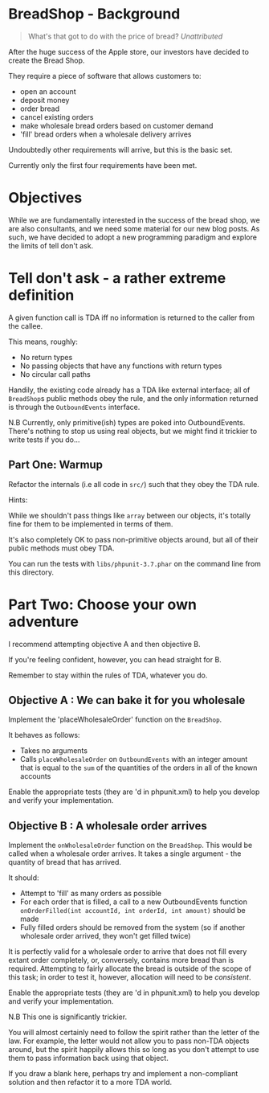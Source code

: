 # BreadShop - Background

> What's that got to do with the price of bread?
> _Unattributed_

After the huge success of the Apple store, our investors have decided to create the Bread Shop.

They require a piece of software that allows customers to:

* open an account
* deposit money
* order bread
* cancel existing orders
* make wholesale bread orders based on customer demand
* 'fill' bread orders when a wholesale delivery arrives

Undoubtedly other requirements will arrive, but this is the basic set.

Currently only the first four requirements have been met.

# Objectives

While we are fundamentally interested in the success of the bread shop, we are also consultants, and we need some
material for our new blog posts. As such, we have decided to adopt a new programming paradigm and explore the limits of
tell don't ask.

# Tell don't ask - a rather extreme definition

A given function call is TDA iff no information is returned to the caller from the callee.

This means, roughly:

* No return types
* No passing objects that have any functions with return types
* No circular call paths

Handily, the existing code already has a TDA like external interface; all of `BreadShop`s public methods obey the rule,
and the only information returned is through the `OutboundEvents` interface.

N.B Currently, only primitive(ish) types are poked into OutboundEvents. There's nothing to stop us using real objects,
but we might find it trickier to write tests if you do...

## Part One: Warmup

Refactor the internals (i.e all code in `src/`) such that they obey the TDA rule.

Hints:

While we shouldn't pass things like `array` between our objects, it's totally fine for them to be implemented
in terms of them.

It's also completely OK to pass non-primitive objects around, but all of their public methods must obey TDA.

You can run the tests with `libs/phpunit-3.7.phar` on the command line from this directory.

# Part Two: Choose your own adventure

I recommend attempting objective A and then objective B.

If you're feeling confident, however, you can head straight for B.

Remember to stay within the rules of TDA, whatever you do.

## Objective A : We can bake it for you wholesale

Implement the 'placeWholesaleOrder' function on the `BreadShop`.

It behaves as follows:

* Takes no arguments
* Calls `placeWholesaleOrder` on `OutboundEvents` with an integer amount that is equal to the `sum` of the quantities of
the orders in all of the known accounts

Enable the appropriate tests (they are <exclude>'d in phpunit.xml) to help you develop and verify your implementation.

## Objective B : A wholesale order arrives

Implement the `onWholesaleOrder` function on the `BreadShop`. This would be called when a wholesale order arrives. It
takes a single argument - the quantity of bread that has arrived.

It should:

* Attempt to 'fill' as many orders as possible
* For each order that is filled, a call to a new OutboundEvents function `onOrderFilled(int accountId, int orderId, int
amount)` should be made
* Fully filled orders should be removed from the system (so if another wholesale order arrived, they won't get filled
twice)

It is perfectly valid for a wholesale order to arrive that does not fill every extant order completely, or, conversely,
contains more bread than is required. Attempting to fairly allocate the bread is outside of the scope of this task; in
order to test it, however, allocation will need to be _consistent_.

Enable the appropriate tests (they are <exclude>'d in phpunit.xml) to help you develop and verify your implementation.

N.B This one is significantly trickier.

You will almost certainly need to follow the spirit rather than the letter of the law. For example, the letter would not
allow you to pass non-TDA objects around, but the spirit happily allows this so long as you don't attempt to use them to
pass information back using that object.

If you draw a blank here, perhaps try and implement a non-compliant solution and then refactor it to a more TDA world.
